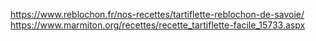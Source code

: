 https://www.reblochon.fr/nos-recettes/tartiflette-reblochon-de-savoie/
https://www.marmiton.org/recettes/recette_tartiflette-facile_15733.aspx
